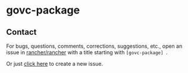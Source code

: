 # govc-package


## Contact
For bugs, questions, comments, corrections, suggestions, etc., open an issue in
 [rancher/rancher](//github.com/rancher/rancher/issues) with a title starting with `[govc-package] `.

Or just [click here](//github.com/rancher/rancher/issues/new?title=%5Bgovc-package%5D%20) to create a new issue.

